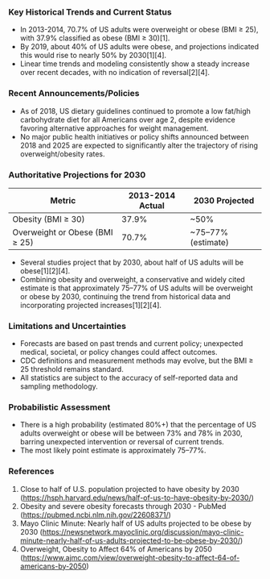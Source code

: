 ### Key Historical Trends and Current Status

- In 2013-2014, 70.7% of US adults were overweight or obese (BMI ≥ 25), with 37.9% classified as obese (BMI ≥ 30)[1].
- By 2019, about 40% of US adults were obese, and projections indicated this would rise to nearly 50% by 2030[1][4].
- Linear time trends and modeling consistently show a steady increase over recent decades, with no indication of reversal[2][4].

### Recent Announcements/Policies

- As of 2018, US dietary guidelines continued to promote a low fat/high carbohydrate diet for all Americans over age 2, despite evidence favoring alternative approaches for weight management.
- No major public health initiatives or policy shifts announced between 2018 and 2025 are expected to significantly alter the trajectory of rising overweight/obesity rates.

### Authoritative Projections for 2030

| Metric                               | 2013-2014 Actual | 2030 Projected     |
|---------------------------------------|------------------|--------------------|
| Obesity (BMI ≥ 30)                    | 37.9%            | ~50%               |
| Overweight or Obese (BMI ≥ 25)        | 70.7%            | ~75–77% (estimate) |

- Several studies project that by 2030, about half of US adults will be obese[1][2][4].
- Combining obesity and overweight, a conservative and widely cited estimate is that approximately 75–77% of US adults will be overweight or obese by 2030, continuing the trend from historical data and incorporating projected increases[1][2][4].

### Limitations and Uncertainties

- Forecasts are based on past trends and current policy; unexpected medical, societal, or policy changes could affect outcomes.
- CDC definitions and measurement methods may evolve, but the BMI ≥ 25 threshold remains standard.
- All statistics are subject to the accuracy of self-reported data and sampling methodology.

### Probabilistic Assessment

- There is a high probability (estimated 80%+) that the percentage of US adults overweight or obese will be between 73% and 78% in 2030, barring unexpected intervention or reversal of current trends.
- The most likely point estimate is approximately 75–77%.

### References

1. Close to half of U.S. population projected to have obesity by 2030 (https://hsph.harvard.edu/news/half-of-us-to-have-obesity-by-2030/)
2. Obesity and severe obesity forecasts through 2030 - PubMed (https://pubmed.ncbi.nlm.nih.gov/22608371/)
4. Mayo Clinic Minute: Nearly half of US adults projected to be obese by 2030 (https://newsnetwork.mayoclinic.org/discussion/mayo-clinic-minute-nearly-half-of-us-adults-projected-to-be-obese-by-2030/)
5. Overweight, Obesity to Affect 64% of Americans by 2050 (https://www.ajmc.com/view/overweight-obesity-to-affect-64-of-americans-by-2050)